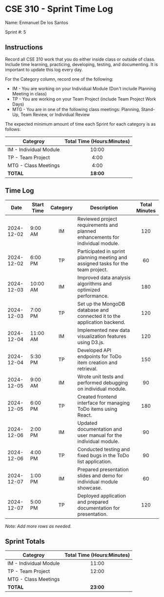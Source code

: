 # CSE 310 - Sprint Time Log

Name: Enmanuel De los Santos 

Sprint #: 5

## Instructions

Record all CSE 310 work that you do either inside class or outside of class.  Include time learning, practicing, developing, testing, and documenting.  It is important to update this log every day.

For the Category column, record one of the following:
* IM - You are working on your Individual Module (Don't include Planning Meeting in class)
* TP - You are working on your Team Project (include Team Project Work Days)
* MTG - You are in one of the following class meetings: Planning, Stand-Up, Team Review, or Individual Review

The expected minimum amount of time each Sprint for each category is as follows:

|Categroy                       |Total Time (Hours:Minutes)|
|-------------------------------|:------------------------:|
|IM - Individual Module         |          10:00           |
|TP - Team Project              |           4:00           |
|MTG - Class Meetings           |           4:00           |
|**TOTAL**                      |        **18:00**         |

## Time Log

| Date       | Start Time | Category | Description                                                                                         | Total Minutes |
|------------|------------|:--------:|-----------------------------------------------------------------------------------------------------|:-------------:|
| 2024-12-02 | 9:00 AM    |    IM    | Reviewed project requirements and planned enhancements for individual module.                       |      120      |
| 2024-12-02 | 6:00 PM    |    TP    | Participated in sprint planning meeting and assigned tasks for the team project.                    |       60      |
| 2024-12-03 |10:00 AM    |    IM    | Improved data analysis algorithms and optimized performance.                                        |      180      |
| 2024-12-03 | 7:00 PM    |    TP    | Set up the MongoDB database and connected it to the application backend.                            |      120      |
| 2024-12-04 |11:00 AM    |    IM    | Implemented new data visualization features using D3.js.                                            |      120      |
| 2024-12-04 | 5:30 PM    |    TP    | Developed API endpoints for ToDo item creation and retrieval.                                       |      150      |
| 2024-12-05 | 9:00 AM    |    IM    | Wrote unit tests and performed debugging on individual module.                                      |       90      |
| 2024-12-05 | 6:00 PM    |    TP    | Created frontend interface for managing ToDo items using React.                                     |      180      |
| 2024-12-06 | 2:00 PM    |    IM    | Updated documentation and user manual for the individual module.                                    |       90      |
| 2024-12-06 | 4:00 PM    |    TP    | Conducted testing and fixed bugs in the ToDo list application.                                      |       90      |
| 2024-12-07 | 1:00 PM    |    IM    | Prepared presentation slides and demo for individual module showcase.                               |       60      |
| 2024-12-07 | 5:00 PM    |    TP    | Deployed application and prepared documentation for presentation.                                   |      120      |

_Note: Add more rows as needed._

## Sprint Totals

|Categroy                       |Total Time (Hours:Minutes)|
|-------------------------------|:------------------------:|
|IM - Individual Module         |          11:00           |
|TP - Team Project              |          12:00           |
|MTG - Class Meetings           |                          |
|**TOTAL**                      |         **23:00**        |
